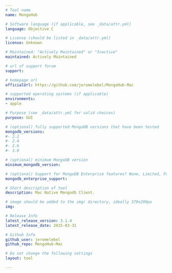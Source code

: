 ```yaml
---
# Tool name
name: MongoHub

# Software language (if applicable, see _data/attr.yml)
language: Objective C

# License (should be listed in _data/attr.yml)
license: Unknown

# Maintained: "Actively Maintained" or "Inactive"
maintained: Actively Maintained

# url of support forum
support: 

# homepage url
officialUrl: https://github.com/jeromelebel/MongoHub-Mac

# supported operating systems (if applicable)
environments:
- apple

# Purpose (see _data/attr.yml for valid choices)
purpose: GUI

# (optional) fully supported MongoDB versions that have been tested
mongodb_versions:
#- 2.2
#- 2.4
#- 2.6
#- 3.0

# (optional) minimum MongoDB version
minimum_mongodb_version:

# (optional) Support for MongoDB Enterprise features? None, Limited, Full
mongodb_enterprise_support: 

# Short description of tool
description: Mac Native Mongodb Client.

# image should be added to the img/ directory, ideally 370x200px
img: 

# Release Info
latest_release_version: 3.1.4
latest_release_date: 2015-03-31

# Github Info
github_user: jeromelebel
github_repo: MongoHub-Mac

# Do not change the following settings
layout: tool

---
```


